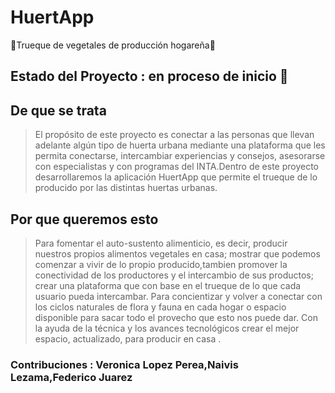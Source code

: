 # HuertApp
🌱Trueque de vegetales de producción hogareña🌱

## Estado del Proyecto : en proceso de inicio 🚀
                            
## De que se trata

>El propósito de este proyecto es conectar a las personas que llevan adelante algún tipo de huerta urbana mediante una plataforma que les permita conectarse, intercambiar experiencias y consejos, asesorarse con especialistas y con programas del INTA.Dentro de este proyecto desarrollaremos la aplicación HuertApp que permite el trueque de lo producido por las distintas huertas urbanas.


## Por que queremos esto

>Para fomentar el auto-sustento alimenticio, es decir, producir nuestros propios alimentos vegetales en casa; mostrar que podemos comenzar a vivir de lo propio producido,tambien promover la conectividad de los productores y el intercambio de sus productos; crear una plataforma que con base en el trueque de lo que cada usuario pueda intercambar.
Para concientizar y volver a conectar con los ciclos naturales de flora y fauna en cada hogar o espacio disponible para sacar todo el provecho que esto nos puede dar. Con la ayuda de la técnica y los avances tecnológicos crear el mejor espacio, actualizado, para producir en casa .



### Contribuciones : Veronica Lopez Perea,Naivis Lezama,Federico Juarez
